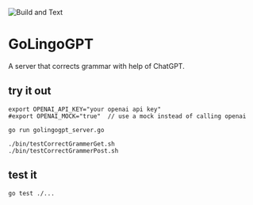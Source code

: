 ![Build and Text](https://github.com/sklevenz/GoLingoGPT/actions/workflows/go.yml/badge.svg)

# GoLingoGPT

A server that corrects grammar with help of ChatGPT. 

## try it out

```
export OPENAI_API_KEY="your openai api key"
#export OPENAI_MOCK="true"  // use a mock instead of calling openai

go run golingogpt_server.go

./bin/testCorrectGrammerGet.sh
./bin/testCorrectGrammerPost.sh
```

## test it

```
go test ./...
```
